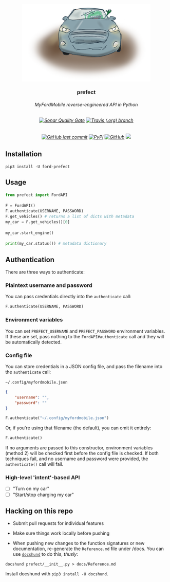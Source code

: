 <p align=center><img align=center src='prefect.png' width=400 /></p>
<h3 align=center>prefect</h3>
<h6 align=center>MyFordMobile reverse-engineered API in Python</h6>

<h6 align=center>
    <a href="https://sonarcloud.io/dashboard?id=PyMyFord_perfect"><img alt="Sonar Quality Gate" src="https://img.shields.io/sonar/quality_gate/PyMyFord_perfect?server=https%3A%2F%2Fsonarcloud.io&style=for-the-badge"></a>
    <a href="#"><img alt="Travis (.org) branch" src="https://img.shields.io/travis/PyMyFord/prefect/master?label=BUILD%3AMASTER&style=for-the-badge" /></a>
</h6>
<h6 align=center>
    <a href="https://github.com/PyMyFord/prefect"><img alt="GitHub last commit" src="https://img.shields.io/github/last-commit/PyMyFord/prefect?style=for-the-badge"></a>
    <a href="https://pypi.org/project/ford-prefect/"><img alt="PyPI" src="https://img.shields.io/pypi/v/ford-prefect?style=for-the-badge"></a>
    <a href="https://github.com/PyMyFord/prefect"><img alt="GitHub" src="https://img.shields.io/github/license/PyMyFord/prefect?style=for-the-badge"></a>
    <img src="https://img.shields.io/badge/PRETTY%20DOPE-%F0%9F%A4%99-blue.svg?style=for-the-badge" />
</h6>

## Installation

```
pip3 install -U ford-prefect
```

## Usage

```python
from prefect import FordAPI

F = FordAPI()
F.authenticate(USERNAME, PASSWORD)
F.get_vehicles() # returns a list of dicts with metadata
my_car = F.get_vehicles()[0]

my_car.start_engine()

print(my_car.status()) # metadata dictionary
```

## Authentication

There are three ways to authenticate:

### Plaintext username and password

You can pass credentials directly into the `authenticate` call:
```python
F.authenticate(USERNAME, PASSWORD)
```

### Environment variables

You can set `PREFECT_USERNAME` and `PREFECT_PASSWORD` environment variables. If these are set, pass nothing to the `FordAPI#authenticate` call and they will be automatically detected.

### Config file

You can store credentials in a JSON config file, and pass the filename into the `authenticate` call:

`~/.config/myfordmobile.json`
```json
{
    "username": "",
    "password": ""
}
```

```python
F.authenticate("~/.config/myfordmobile.json")
```

Or, if you're using that filename (the default), you can omit it entirely:

```python
F.authenticate()
```

If no arguments are passed to this constructor, environment variables (method 2) will be checked first before the config file is checked. If both techniques fail, and no username and password were provided, the `authenticate()` call will fail.


### High-level 'intent'-based API
- [ ] "Turn on my car"
- [ ] "Start/stop charging my car"

## Hacking on this repo

- Submit pull requests for individual features
- Make sure things work locally before pushing

- When pushing new changes to the function signatures or new documentation, re-generate the `Reference.md` file under /docs. You can use [`docshund`](https://github.com/FitMango/docshund) to do this, *thusly*:

```shell
docshund prefect/__init__.py > docs/Reference.md
```

Install docshund with `pip3 install -U docshund`.
